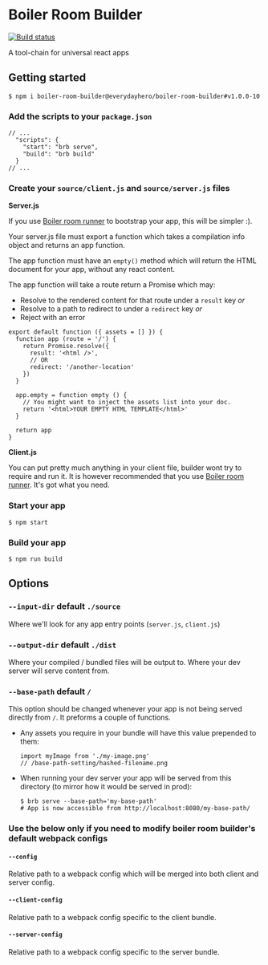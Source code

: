 # Boiler Room Builder

[![Build status](https://badge.buildkite.com/35edf858022bf6c8ec20dc8a3433348f4a268d772991e2c913.svg)](https://buildkite.com/everyday-hero/boiler-room-runner-tests)

A tool-chain for universal react apps

## Getting started

```
$ npm i boiler-room-builder@everydayhero/boiler-room-builder#v1.0.0-10
```

### Add the scripts to your `package.json`

```
// ...
  "scripts": {
    "start": "brb serve",
    "build": "brb build"
  }
// ...
```

### Create your `source/client.js` and `source/server.js` files

**Server.js**

If you use [Boiler room runner](https://github.com/everydayhero/boiler-room-runner#in-your-serverjs-file) to bootstrap your app, this will be simpler :).

Your server.js file must export a function which takes a compilation info object and returns an app function.

The app function must have an `empty()` method which will return the HTML document for your app, without any react content.

The app function will take a route return a Promise which may:
* Resolve to the rendered content for that route under a `result` key _or_
* Resolve to a path to redirect to under a `redirect` key _or_
* Reject with an error

```
export default function ({ assets = [] }) {
  function app (route = '/') {
    return Promise.resolve({
      result: '<html />',
      // OR
      redirect: '/another-location'
    })
  }

  app.empty = function empty () {
    // You might want to inject the assets list into your doc.
    return '<html>YOUR EMPTY HTML TEMPLATE</html>'
  }

  return app
}
```

**Client.js**

You can put pretty much anything in your client file, builder wont try to require and run it. It is however recommended that you use [Boiler room runner](https://github.com/everydayhero/boiler-room-runner#in-your-clientjs-file). It's got what you need.

### Start your app

```
$ npm start
```

### Build your app

```
$ npm run build
```

## Options

### `--input-dir` default `./source`

Where we'll look for any app entry points (`server.js`, `client.js`)

### `--output-dir` default `./dist`

Where your compiled / bundled files will be output to. Where your dev server will serve content from.

### `--base-path` default `/`

This option should be changed whenever your app is not being served directly from `/`. It preforms a couple of functions.

* Any assets you require in your bundle will have this value prepended to them:
  ```
  import myImage from './my-image.png'
  // /base-path-setting/hashed-filename.png
  ```
* When running your dev server your app will be served from this directory (to mirror how it would be served in prod):
  ```
  $ brb serve --base-path='my-base-path'
  # App is now accessible from http://localhost:8080/my-base-path/
  ```

### Use the below only if you need to modify boiler room builder's default webpack configs

#### `--config`

Relative path to a webpack config which will be merged into both client and server config.

#### `--client-config`

Relative path to a webpack config specific to the client bundle.

#### `--server-config`

Relative path to a webpack config specific to the server bundle.
